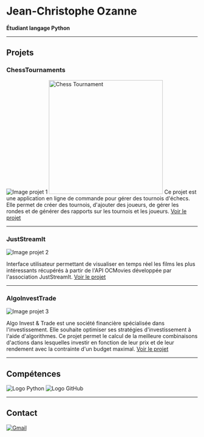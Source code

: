 # Jean-Christophe Ozanne

**Étudiant langage Python**

---

## Projets

### ChessTournaments

![Image projet 1](	https://www.apprendre-les-echecs-24h.com/wp-content/uploads/2020/03/chess-3868677_640.jpg)
<img src="https://www.apprendre-les-echecs-24h.com/wp-content/uploads/2020/03/chess-3868677_640.jpg" alt="Chess Tournament" width="300" />
Ce projet est une application en ligne de commande pour gérer des tournois d'échecs. Elle permet de créer des tournois, d'ajouter des joueurs, de gérer les rondes et de générer des rapports sur les tournois et les joueurs.
[Voir le projet](https://github.com/JCOzanne/ChessTournaments)

---

### JustStreamIt
![Image projet 2](https://trendly.fr/wp-content/uploads/2015/12/affiches-films-similaires-630x360.jpg)

Interface utilisateur permettant de visualiser en temps réel les films les plus intéressants récupérés à partir de l'API OCMovies développée par l'association JustStreamIt.
[Voir le projet](https://github.com/JCOzanne/JustStreamIt)

---

### AlgoInvestTrade

![Image projet 3](	https://s.brsimg.com/static-000/cache/i/content/im…4/d/e4d7106bf12cc789ecbe99b1afda90aa-760x507.webp)

Algo Invest & Trade est une société financière spécialisée dans l'investissement. Elle souhaite optimiser ses stratégies d'investissement à l'aide d'algorithmes. Ce projet permet le calcul de la meilleure combinaisons d'actions dans lesquelles investir en fonction de leur prix et de leur rendement avec la contrainte d'un budget maximal. 
[Voir le projet](https://github.com/JCOzanne/AlgoInvestTrade)

---

## Compétences

![Logo Python](https://www.python.org/static/img/python-logo@2x.png)
![Logo GitHub](https://yt3.googleusercontent.com/TIjqoYX2wtDSGIzj928euK_ehQh4p_EymUlDbh14ZDrJ4quntQbsURWO4yr6bzYpUX7rjIFxyw=s160-c-k-c0x00ffffff-no-rj)

---

## Contact

[![Gmail](https://imag.malavida.com/mvimgbig/download-s/gmail-16905-0.jpg)](mailto:jeanchristopheozanne@gmail.com)
